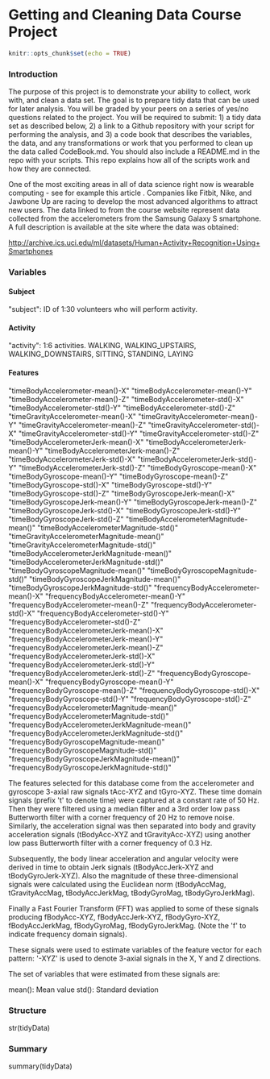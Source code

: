 Getting and Cleaning Data Course Project
================

``` r
knitr::opts_chunk$set(echo = TRUE)
```

### Introduction

The purpose of this project is to demonstrate your ability to collect, work with, and clean a data set. The goal is to prepare tidy data that can be used for later analysis. You will be graded by your peers on a series of yes/no questions related to the project. You will be required to submit: 1) a tidy data set as described below, 2) a link to a Github repository with your script for performing the analysis, and 3) a code book that describes the variables, the data, and any transformations or work that you performed to clean up the data called CodeBook.md. You should also include a README.md in the repo with your scripts. This repo explains how all of the scripts work and how they are connected.

One of the most exciting areas in all of data science right now is wearable computing - see for example this article . Companies like Fitbit, Nike, and Jawbone Up are racing to develop the most advanced algorithms to attract new users. The data linked to from the course website represent data collected from the accelerometers from the Samsung Galaxy S smartphone. A full description is available at the site where the data was obtained:

<http://archive.ics.uci.edu/ml/datasets/Human+Activity+Recognition+Using+Smartphones>

### Variables

#### Subject

"subject": ID of 1:30 volunteers who will perform activity.

#### Activity

"activity": 1:6 activities. WALKING, WALKING\_UPSTAIRS, WALKING\_DOWNSTAIRS, SITTING, STANDING, LAYING

#### Features

"timeBodyAccelerometer-mean()-X"
"timeBodyAccelerometer-mean()-Y"
"timeBodyAccelerometer-mean()-Z"
"timeBodyAccelerometer-std()-X"
"timeBodyAccelerometer-std()-Y"
"timeBodyAccelerometer-std()-Z"
"timeGravityAccelerometer-mean()-X"
"timeGravityAccelerometer-mean()-Y"
"timeGravityAccelerometer-mean()-Z"
"timeGravityAccelerometer-std()-X"
"timeGravityAccelerometer-std()-Y"
"timeGravityAccelerometer-std()-Z"
"timeBodyAccelerometerJerk-mean()-X"
"timeBodyAccelerometerJerk-mean()-Y"
"timeBodyAccelerometerJerk-mean()-Z"
"timeBodyAccelerometerJerk-std()-X"
"timeBodyAccelerometerJerk-std()-Y"
"timeBodyAccelerometerJerk-std()-Z"
"timeBodyGyroscope-mean()-X"
"timeBodyGyroscope-mean()-Y"
"timeBodyGyroscope-mean()-Z"
"timeBodyGyroscope-std()-X"
"timeBodyGyroscope-std()-Y"
"timeBodyGyroscope-std()-Z"
"timeBodyGyroscopeJerk-mean()-X"
"timeBodyGyroscopeJerk-mean()-Y"
"timeBodyGyroscopeJerk-mean()-Z"
"timeBodyGyroscopeJerk-std()-X"
"timeBodyGyroscopeJerk-std()-Y"
"timeBodyGyroscopeJerk-std()-Z"
"timeBodyAccelerometerMagnitude-mean()"
"timeBodyAccelerometerMagnitude-std()"
"timeGravityAccelerometerMagnitude-mean()"
"timeGravityAccelerometerMagnitude-std()"
"timeBodyAccelerometerJerkMagnitude-mean()"
"timeBodyAccelerometerJerkMagnitude-std()"
"timeBodyGyroscopeMagnitude-mean()"
"timeBodyGyroscopeMagnitude-std()"
"timeBodyGyroscopeJerkMagnitude-mean()"
"timeBodyGyroscopeJerkMagnitude-std()"
"frequencyBodyAccelerometer-mean()-X"
"frequencyBodyAccelerometer-mean()-Y"
"frequencyBodyAccelerometer-mean()-Z"
"frequencyBodyAccelerometer-std()-X"
"frequencyBodyAccelerometer-std()-Y"
"frequencyBodyAccelerometer-std()-Z"
"frequencyBodyAccelerometerJerk-mean()-X"
"frequencyBodyAccelerometerJerk-mean()-Y"
"frequencyBodyAccelerometerJerk-mean()-Z"
"frequencyBodyAccelerometerJerk-std()-X"
"frequencyBodyAccelerometerJerk-std()-Y"
"frequencyBodyAccelerometerJerk-std()-Z"
"frequencyBodyGyroscope-mean()-X"
"frequencyBodyGyroscope-mean()-Y"
"frequencyBodyGyroscope-mean()-Z"
"frequencyBodyGyroscope-std()-X"
"frequencyBodyGyroscope-std()-Y"
"frequencyBodyGyroscope-std()-Z"
"frequencyBodyAccelerometerMagnitude-mean()"
"frequencyBodyAccelerometerMagnitude-std()"
"frequencyBodyAccelerometerJerkMagnitude-mean()" "frequencyBodyAccelerometerJerkMagnitude-std()" "frequencyBodyGyroscopeMagnitude-mean()"
"frequencyBodyGyroscopeMagnitude-std()"
"frequencyBodyGyroscopeJerkMagnitude-mean()"
"frequencyBodyGyroscopeJerkMagnitude-std()"

The features selected for this database come from the accelerometer and gyroscope 3-axial raw signals tAcc-XYZ and tGyro-XYZ. These time domain signals (prefix 't' to denote time) were captured at a constant rate of 50 Hz. Then they were filtered using a median filter and a 3rd order low pass Butterworth filter with a corner frequency of 20 Hz to remove noise. Similarly, the acceleration signal was then separated into body and gravity acceleration signals (tBodyAcc-XYZ and tGravityAcc-XYZ) using another low pass Butterworth filter with a corner frequency of 0.3 Hz.

Subsequently, the body linear acceleration and angular velocity were derived in time to obtain Jerk signals (tBodyAccJerk-XYZ and tBodyGyroJerk-XYZ). Also the magnitude of these three-dimensional signals were calculated using the Euclidean norm (tBodyAccMag, tGravityAccMag, tBodyAccJerkMag, tBodyGyroMag, tBodyGyroJerkMag).

Finally a Fast Fourier Transform (FFT) was applied to some of these signals producing fBodyAcc-XYZ, fBodyAccJerk-XYZ, fBodyGyro-XYZ, fBodyAccJerkMag, fBodyGyroMag, fBodyGyroJerkMag. (Note the 'f' to indicate frequency domain signals).

These signals were used to estimate variables of the feature vector for each pattern:
'-XYZ' is used to denote 3-axial signals in the X, Y and Z directions.

The set of variables that were estimated from these signals are:

mean(): Mean value std(): Standard deviation

### Structure

str(tidyData)

### Summary

summary(tidyData)
